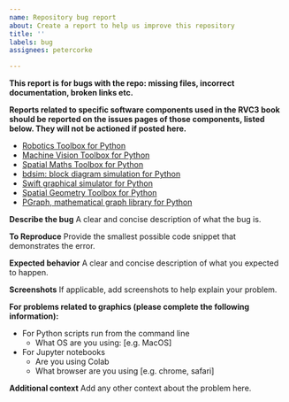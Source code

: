 ```yaml
---
name: Repository bug report
about: Create a report to help us improve this repository
title: ''
labels: bug
assignees: petercorke

---
```


**This report is for bugs with the repo: missing files, incorrect documentation, broken links etc.**

**Reports related to specific software components used in the RVC3 book should be reported on the issues pages of those components, listed below.  They will not be actioned if posted here.**

- [Robotics Toolbox for Python](https://github.com/petercorke/robotics-toolbox-python/issues)
- [Machine Vision Toolbox  for Python](https://github.com/petercorke/machinevision-toolbox-python/issues)
- [Spatial Maths Toolbox for Python](https://github.com/petercorke/spatialmath-python/issues)
- [bdsim: block diagram simulation for Python](https://github.com/petercorke/bdsim/issues)
- [Swift graphical simulator for Python](https://github.com/jhavl/swift/issues)
- [Spatial Geometry Toolbox for Python](https://github.com/jhavl/spatialgeometry/issues)
- [PGraph, mathematical graph library for Python](https://github.com/petercorke/pgraph-python/issues)

**Describe the bug**
A clear and concise description of what the bug is.

**To Reproduce**
Provide the smallest possible code snippet that demonstrates the error.  

**Expected behavior**
A clear and concise description of what you expected to happen.

**Screenshots**
If applicable, add screenshots to help explain your problem.

**For problems related to graphics (please complete the following information):**
 - For Python scripts run from the command line
   - What OS are you using: [e.g. MacOS]
 - For Jupyter notebooks
   - Are you using Colab
   - What browser are you using [e.g. chrome, safari]

**Additional context**
Add any other context about the problem here.
